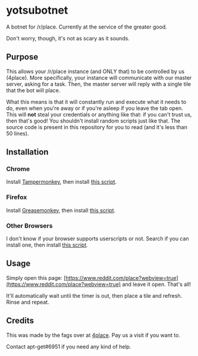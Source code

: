 # yotsubotnet
A botnet for /r/place. Currently at the service of the greater good.

Don't worry, though, it's not as scary as it sounds.

## Purpose
This allows your /r/place instance (and ONLY that) to be controlled by us (4place). More specifically, your instance will communicate with our master server, asking for a task. Then, the master server will reply with a single tile that the bot will place.

What this means is that it will constantly run and execute what it needs to do, even when you're away or if you're asleep if you leave the tab open. This will **not** steal your credentials or anything like that: if you can't trust us, then that's good! You shouldn't install random scripts just like that. The source code is present in this repository for you to read (and it's less than 50 lines).
<!---
 Currently, the botnet is protecting the main core of the black void, erasing any menace that could threaten its existence.
--->
## Installation
### Chrome
Install [Tampermonkey](https://chrome.google.com/webstore/detail/tampermonkey/dhdgffkkebhmkfjojejmpbldmpobfkfo?hl=en), then install [this script](https://github.com/lc-guy/yotsubotnet/raw/master/yotsubotnet.user.js).

### Firefox
Install [Greasemonkey](https://addons.mozilla.org/en-US/firefox/addon/greasemonkey/), then install [this script](https://github.com/lc-guy/yotsubotnet/raw/master/yotsubotnet.user.js).

### Other Browsers
I don't know if your browser supports userscripts or not. Search if you can install one, then install [this script](https://github.com/lc-guy/yotsubotnet/raw/master/yotsubotnet.user.js).

## Usage
Simply open this page: [https://www.reddit.com/place?webview=true](https://www.reddit.com/place?webview=true) and leave it open. That's all!

It'll automatically wait until the timer is out, then place a tile and refresh. Rinse and repeat.

## Credits
This was made by the fags over at [4place](https://discord.gg/6v27V9S). Pay us a visit if you want to.

Contact apt-get#6951 if you need any kind of help.
